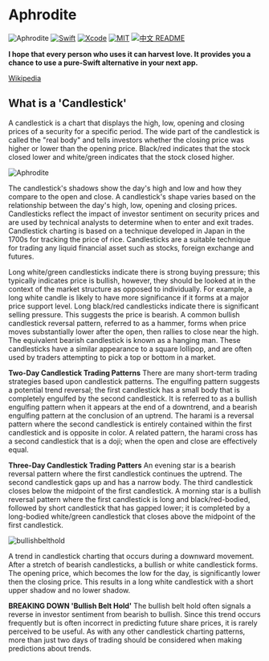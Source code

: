 # Aphrodite

![Aphrodite](http://on9ek9f89.bkt.clouddn.com/Aphrodite_logo.png)
[![Swift](https://img.shields.io/badge/Swift-4-orange.svg)](https://swift.org)
[![Xcode](https://img.shields.io/badge/Xcode-9-blue.svg)](https://developer.apple.com/xcode)
[![MIT](https://img.shields.io/badge/License-MIT-red.svg)](https://opensource.org/licenses/MIT)
[![中文 README](https://img.shields.io/badge/%E4%B8%AD%E6%96%87-README-blue.svg?style=flat)](https://github.com/AnneBlair/Aphrodite/blob/master/README.zh-cn.md)




**I hope that every person who uses it can harvest love. It provides you a chance to use a pure-Swift alternative in your next app.**

[Wikipedia](https://en.wikipedia.org/wiki/Candlestick_chart)
## What is a 'Candlestick'
A candlestick is a chart that displays the high, low, opening and closing prices of a security for a specific period. The wide part of the candlestick is called the "real body" and tells investors whether the closing price was higher or lower than the opening price. Black/red indicates that the stock closed lower and white/green indicates that the stock closed higher.

![Aphrodite](http://on9ek9f89.bkt.clouddn.com/candle.jpg)

The candlestick's shadows show the day's high and low and how they compare to the open and close. A candlestick's shape varies based on the relationship between the day's high, low, opening and closing prices.
Candlesticks reflect the impact of investor sentiment on security prices and are used by technical analysts to determine when to enter and exit trades. Candlestick charting is based on a technique developed in Japan in the 1700s for tracking the price of rice. Candlesticks are a suitable technique for trading any liquid financial asset such as stocks, foreign exchange and futures.

Long white/green candlesticks indicate there is strong buying pressure; this typically indicates price is bullish, however, they should be looked at in the context of the market structure as opposed to individually. For example, a long white candle is likely to have more significance if it forms at a major price support level. Long black/red candlesticks indicate there is significant selling pressure. This suggests the price is bearish. A common bullish candlestick reversal pattern, referred to as a hammer, forms when price moves substantially lower after the open, then rallies to close near the high. The equivalent bearish candlestick is known as a hanging man. These candlesticks have a similar appearance to a square lollipop, and are often used by traders attempting to pick a top or bottom in a market.

**Two-Day Candlestick Trading Patterns**
There are many short-term trading strategies based upon candlestick patterns. The engulfing pattern suggests a potential trend reversal; the first candlestick has a small body that is completely engulfed by the second candlestick. It is referred to as a bullish engulfing pattern when it appears at the end of a downtrend, and a bearish engulfing pattern at the conclusion of an uptrend. The harami is a reversal pattern where the second candlestick is entirely contained within the first candlestick and is opposite in color. A related pattern, the harami cross has a second candlestick that is a doji; when the open and close are effectively equal.

**Three-Day Candlestick Trading Patters**
An evening star is a bearish reversal pattern where the first candlestick continues the uptrend. The second candlestick gaps up and has a narrow body. The third candlestick closes below the midpoint of the first candlestick. A morning star is a bullish reversal pattern where the first candlestick is long and black/red-bodied, followed by short candlestick that has gapped lower; it is completed by a long-bodied white/green candlestick that closes above the midpoint of the first candlestick.

![bullishbelthold](http://on9ek9f89.bkt.clouddn.com/bullishbelthold.png)

A trend in candlestick charting that occurs during a downward movement. After a stretch of bearish candlesticks, a bullish or white candlestick forms. The opening price, which becomes the low for the day, is significantly lower then the closing price. This results in a long white candlestick with a short upper shadow and no lower shadow.


**BREAKING DOWN 'Bullish Belt Hold'**
The bullish belt hold often signals a reverse in investor sentiment from bearish to bullish. Since this trend occurs frequently but is often incorrect in predicting future share prices, it is rarely perceived to be useful. As with any other candlestick charting patterns, more than just two days of trading should be considered when making predictions about trends.


